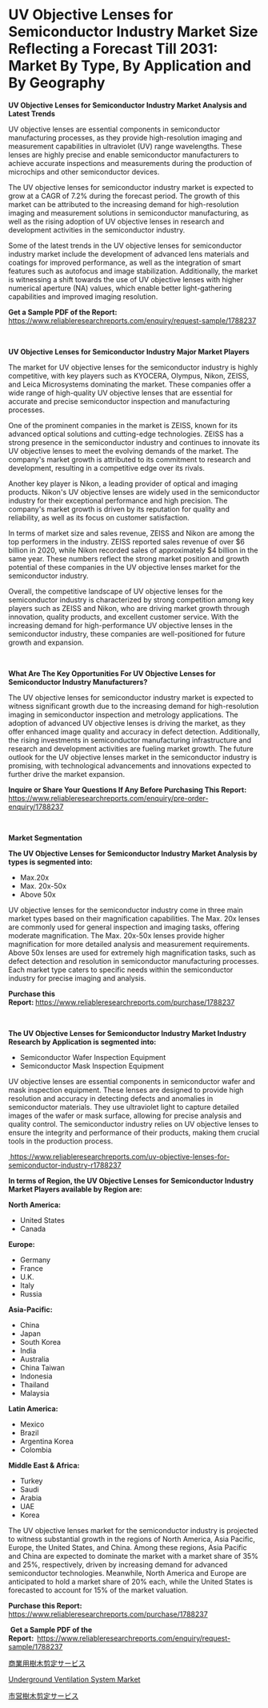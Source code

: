 <p><h1>UV Objective Lenses for Semiconductor Industry Market Size Reflecting a Forecast Till 2031: Market By Type, By Application and By Geography</h1></p><p><strong>UV Objective Lenses for Semiconductor Industry Market Analysis and Latest Trends</strong></p>
<p><p>UV objective lenses are essential components in semiconductor manufacturing processes, as they provide high-resolution imaging and measurement capabilities in ultraviolet (UV) range wavelengths. These lenses are highly precise and enable semiconductor manufacturers to achieve accurate inspections and measurements during the production of microchips and other semiconductor devices.</p><p>The UV objective lenses for semiconductor industry market is expected to grow at a CAGR of 7.2% during the forecast period. The growth of this market can be attributed to the increasing demand for high-resolution imaging and measurement solutions in semiconductor manufacturing, as well as the rising adoption of UV objective lenses in research and development activities in the semiconductor industry.</p><p>Some of the latest trends in the UV objective lenses for semiconductor industry market include the development of advanced lens materials and coatings for improved performance, as well as the integration of smart features such as autofocus and image stabilization. Additionally, the market is witnessing a shift towards the use of UV objective lenses with higher numerical aperture (NA) values, which enable better light-gathering capabilities and improved imaging resolution.</p></p>
<p><strong>Get a Sample PDF of the Report:&nbsp;</strong> <a href="https://www.reliableresearchreports.com/enquiry/request-sample/1788237">https://www.reliableresearchreports.com/enquiry/request-sample/1788237</a></p>
<p>&nbsp;</p>
<p><strong>UV Objective Lenses for Semiconductor Industry Major Market Players</strong></p>
<p><p>The market for UV objective lenses for the semiconductor industry is highly competitive, with key players such as KYOCERA, Olympus, Nikon, ZEISS, and Leica Microsystems dominating the market. These companies offer a wide range of high-quality UV objective lenses that are essential for accurate and precise semiconductor inspection and manufacturing processes.</p><p>One of the prominent companies in the market is ZEISS, known for its advanced optical solutions and cutting-edge technologies. ZEISS has a strong presence in the semiconductor industry and continues to innovate its UV objective lenses to meet the evolving demands of the market. The company's market growth is attributed to its commitment to research and development, resulting in a competitive edge over its rivals.</p><p>Another key player is Nikon, a leading provider of optical and imaging products. Nikon's UV objective lenses are widely used in the semiconductor industry for their exceptional performance and high precision. The company's market growth is driven by its reputation for quality and reliability, as well as its focus on customer satisfaction.</p><p>In terms of market size and sales revenue, ZEISS and Nikon are among the top performers in the industry. ZEISS reported sales revenue of over $6 billion in 2020, while Nikon recorded sales of approximately $4 billion in the same year. These numbers reflect the strong market position and growth potential of these companies in the UV objective lenses market for the semiconductor industry.</p><p>Overall, the competitive landscape of UV objective lenses for the semiconductor industry is characterized by strong competition among key players such as ZEISS and Nikon, who are driving market growth through innovation, quality products, and excellent customer service. With the increasing demand for high-performance UV objective lenses in the semiconductor industry, these companies are well-positioned for future growth and expansion.</p></p>
<p>&nbsp;</p>
<p><strong>What Are The Key Opportunities For UV Objective Lenses for Semiconductor Industry Manufacturers?</strong></p>
<p><p>The UV objective lenses for semiconductor industry market is expected to witness significant growth due to the increasing demand for high-resolution imaging in semiconductor inspection and metrology applications. The adoption of advanced UV objective lenses is driving the market, as they offer enhanced image quality and accuracy in defect detection. Additionally, the rising investments in semiconductor manufacturing infrastructure and research and development activities are fueling market growth. The future outlook for the UV objective lenses market in the semiconductor industry is promising, with technological advancements and innovations expected to further drive the market expansion.</p></p>
<p><strong>Inquire or Share Your Questions If Any Before Purchasing This Report:</strong> <a href="https://www.reliableresearchreports.com/enquiry/pre-order-enquiry/1788237">https://www.reliableresearchreports.com/enquiry/pre-order-enquiry/1788237</a></p>
<p>&nbsp;</p>
<p><strong>Market Segmentation</strong></p>
<p><strong>The UV Objective Lenses for Semiconductor Industry Market Analysis by types is segmented into:</strong></p>
<p><ul><li>Max.20x</li><li>Max. 20x-50x</li><li>Above 50x</li></ul></p>
<p><p>UV objective lenses for the semiconductor industry come in three main market types based on their magnification capabilities. The Max. 20x lenses are commonly used for general inspection and imaging tasks, offering moderate magnification. The Max. 20x-50x lenses provide higher magnification for more detailed analysis and measurement requirements. Above 50x lenses are used for extremely high magnification tasks, such as defect detection and resolution in semiconductor manufacturing processes. Each market type caters to specific needs within the semiconductor industry for precise imaging and analysis.</p></p>
<p><strong>Purchase this Report:&nbsp;</strong><a href="https://www.reliableresearchreports.com/purchase/1788237">https://www.reliableresearchreports.com/purchase/1788237</a></p>
<p>&nbsp;</p>
<p><strong>The UV Objective Lenses for Semiconductor Industry Market Industry Research by Application is segmented into:</strong></p>
<p><ul><li>Semiconductor Wafer Inspection Equipment</li><li>Semiconductor Mask Inspection Equipment</li></ul></p>
<p><p>UV objective lenses are essential components in semiconductor wafer and mask inspection equipment. These lenses are designed to provide high resolution and accuracy in detecting defects and anomalies in semiconductor materials. They use ultraviolet light to capture detailed images of the wafer or mask surface, allowing for precise analysis and quality control. The semiconductor industry relies on UV objective lenses to ensure the integrity and performance of their products, making them crucial tools in the production process.</p></p>
<p><a href="https://www.reliableresearchreports.com/uv-objective-lenses-for-semiconductor-industry-r1788237">&nbsp;https://www.reliableresearchreports.com/uv-objective-lenses-for-semiconductor-industry-r1788237</a></p>
<p><strong>In terms of Region, the UV Objective Lenses for Semiconductor Industry Market Players available by Region are:</strong></p>
<p>
    <p> <strong> North America: </strong>
        <ul>
            <li>United States</li>
            <li>Canada</li>
        </ul>
        </p> 
    <p> <strong> Europe: </strong>
        <ul>
            <li>Germany</li>
            <li>France</li>
            <li>U.K.</li>
            <li>Italy</li>
            <li>Russia</li>
        </ul>
        </p> 
    <p> <strong> Asia-Pacific: </strong>
        <ul>
            <li>China</li>
            <li>Japan</li>
            <li>South Korea</li>
            <li>India</li>
            <li>Australia</li>
            <li>China Taiwan</li>
            <li>Indonesia</li>
            <li>Thailand</li>
            <li>Malaysia</li>
        </ul>
        </p> 
    <p> <strong> Latin America: </strong>
        <ul>
            <li>Mexico</li>
            <li>Brazil</li>
            <li>Argentina Korea</li>
            <li>Colombia</li>
        </ul>
        </p> 
    <p> <strong> Middle East & Africa: </strong>
        <ul>
            <li>Turkey</li>
            <li>Saudi</li>
            <li>Arabia</li>
            <li>UAE</li>
            <li>Korea</li>
        </ul>
    </p>
    </p>
<p><p>The UV objective lenses market for the semiconductor industry is projected to witness substantial growth in the regions of North America, Asia Pacific, Europe, the United States, and China. Among these regions, Asia Pacific and China are expected to dominate the market with a market share of 35% and 25%, respectively, driven by increasing demand for advanced semiconductor technologies. Meanwhile, North America and Europe are anticipated to hold a market share of 20% each, while the United States is forecasted to account for 15% of the market valuation.</p></p>
<p><strong>Purchase this Report: </strong><a href="https://www.reliableresearchreports.com/purchase/1788237">https://www.reliableresearchreports.com/purchase/1788237</a></p>
<p>&nbsp;<strong>Get a Sample PDF of the Report:&nbsp;&nbsp;</strong><a href="https://www.reliableresearchreports.com/enquiry/request-sample/1788237">https://www.reliableresearchreports.com/enquiry/request-sample/1788237</a></p>
<p><strong></strong></p>
<p><p><a href="https://github.com/tubbs463/Market-Research-Report-List-1/blob/main/6482063163068.md">商業用樹木剪定サービス</a></p><p><a href="https://github.com/rakibtthstu9900/Market-Research-Report-List-1/blob/main/underground-ventilation-system-market.md">Underground Ventilation System Market</a></p><p><a href="https://github.com/LeoraEber/Market-Research-Report-List-1/blob/main/6631276163069.md">市営樹木剪定サービス</a></p></p>